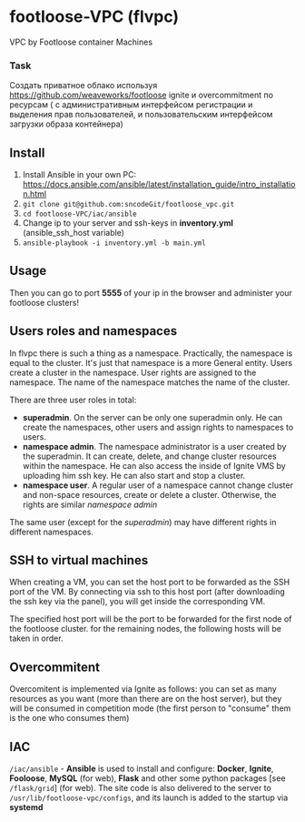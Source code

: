 # footloose-VPC (flvpc)

VPC by Footloose container Machines

### Task

Создать приватное облако используя https://github.com/weaveworks/footloose ignite и overcommitment по ресурсам ( с административным интерфейсом регистрации и выделения прав пользователей, и пользовательским интерфейсом загрузки образа контейнера)

## Install
1. Install Ansible in your own PC:   
https://docs.ansible.com/ansible/latest/installation_guide/intro_installation.html
2. `git clone git@github.com:sncodeGit/footloose_vpc.git`
3. `cd footloose-VPC/iac/ansible`
4. Change ip to your server and ssh-keys in **inventory.yml** (ansible_ssh_host variable)
5. `ansible-playbook -i inventory.yml -b main.yml`

## Usage
Then you can go to port **5555** of your ip in the browser and administer your footloose clusters!

## Users roles and namespaces
In flvpc there is such a thing as a namespace. Practically, the namespace is equal to the cluster. It's just that namespace is a more General entity. Users create a cluster in the namespace. User rights are assigned to the namespace. The name of the namespace matches the name of the cluster.   

There are three user roles in total:
- **superadmin**. On the server can be only one superadmin only. He can create the namespaces, other users and assign rights to namespaces to users.
- **namespace admin**. The namespace administrator is a user created by the superadmin. It can create, delete, and change cluster resources within the namespace. He can also access the inside of Ignite VMS by uploading him ssh key. He can also start and stop a cluster.
- **namespace user**. A regular user of a namespace cannot change cluster and non-space resources, create or delete a cluster. Otherwise, the rights are similar *namespace admin*

The same user (except for the *superadmin*) may have different rights in different namespaces.

## SSH to virtual machines
When creating a VM, you can set the host port to be forwarded as the SSH port of the VM. By connecting via ssh to this host port (after downloading the ssh key via the panel), you will get inside the corresponding VM.

The specified host port will be the port to be forwarded for the first node of the footloose cluster. for the remaining nodes, the following hosts will be taken in order.

## Overcommitent
Overcomitent is implemented via Ignite as follows: you can set as many resources as you want (more than there are on the host server), but they will be consumed in competition mode (the first person to "consume" them is the one who consumes them)

## IAC
`/iac/ansible` - **Ansible** is used to install and configure: **Docker**, **Ignite**, **Fooloose**, **MySQL** (for web), **Flask** and other some python packages [see `/flask/grid`] (for web). The site code is also delivered to the server to `/usr/lib/footloose-vpc/configs`, and its launch is added to the startup via **systemd**

